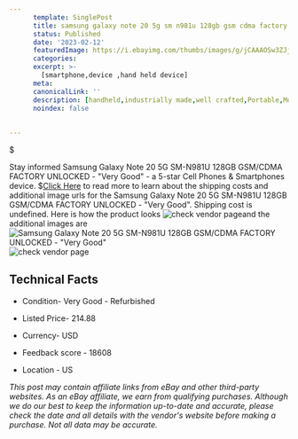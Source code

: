 ```yaml
---
      template: SinglePost
      title: samsung galaxy note 20 5g sm n981u 128gb gsm cdma factory unlocked very good 
      status: Published
      date: '2023-02-12'
      featuredImage: https://i.ebayimg.com/thumbs/images/g/jCAAAOSw3ZJjc~2J/s-l225.jpg
      categories: 
      excerpt: >-
        [smartphone,device ,hand held device]
      meta:
      canonicalLink: ''
      description: [handheld,industrially made,well crafted,Portable,Mobile,Compact,Convenient,Lightweight,Maneuverable,Man-portable,Miniature,Carriable,Hand-held,Light,Holdable,Transportable,Mobile device,Pocket-sized,On-the-go,Wireless,Cordless,Compact size,Convenient size, smartphone,device ,hand held device]
      noindex: false
      
        
---
```

$

Stay informed Samsung Galaxy Note 20 5G SM-N981U 128GB GSM/CDMA FACTORY UNLOCKED - "Very Good" - a 5-star Cell Phones & Smartphones device.
$[Click Here](https://www.ebay.com/itm/295341369132?hash=item44c3b7a72c%3Ag%3AjCAAAOSw3ZJjc%7E2J&mkevt=1&mkcid=1&mkrid=711-53200-19255-0&campid=%253CePNCampaignId%253E&customid=%253CreferenceId%253E&toolid=10049) to read more to learn about the shipping costs and additional image urls for the Samsung Galaxy Note 20 5G SM-N981U 128GB GSM/CDMA FACTORY UNLOCKED - "Very Good". Shipping cost is undefined. Here is how the product looks ![check vendor page](https://i.ebayimg.com/thumbs/images/g/jCAAAOSw3ZJjc~2J/s-l225.jpg)and the additional images are![Samsung Galaxy Note 20 5G SM-N981U 128GB GSM/CDMA FACTORY UNLOCKED - "Very Good"](https://i.ebayimg.com/images/g/jCAAAOSw3ZJjc~2J/s-l1600.jpg)![check vendor page](https://origin-galleryplus.ebayimg.com/ws/web/295341369132_2_0_1/225x225.jpg,https://origin-galleryplus.ebayimg.com/ws/web/295341369132_3_0_1/225x225.jpg,https://origin-galleryplus.ebayimg.com/ws/web/295341369132_4_0_1/225x225.jpg,https://origin-galleryplus.ebayimg.com/ws/web/295341369132_5_0_1/225x225.jpg,https://origin-galleryplus.ebayimg.com/ws/web/295341369132_6_0_1/225x225.jpg,https://origin-galleryplus.ebayimg.com/ws/web/295341369132_7_0_1/225x225.jpg)



 ## Technical Facts 



     
      

 - Condition- Very Good - Refurbished 


      

 - Listed Price- 214.88 


      

 - Currency- USD 


      

 - Feedback score - 18608 


      

 - Location - US 


      
      

 *_This post may contain affiliate links from eBay and other third-party websites. As an eBay affiliate, we earn from qualifying purchases. Although we do our best to keep the information up-to-date and accurate, please check the date and all details with the vendor's website before making a purchase. Not all data may be accurate._*






